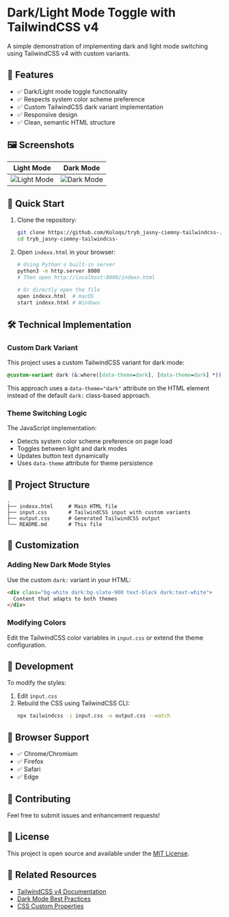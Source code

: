 # Dark/Light Mode Toggle with TailwindCSS v4

A simple demonstration of implementing dark and light mode switching using TailwindCSS v4 with custom variants.

## 🌟 Features

- ✅ Dark/Light mode toggle functionality
- ✅ Respects system color scheme preference
- ✅ Custom TailwindCSS dark variant implementation
- ✅ Responsive design
- ✅ Clean, semantic HTML structure

## 🖼️ Screenshots

| Light Mode | Dark Mode |
|------------|-----------|
| ![Light Mode](https://github.com/user-attachments/assets/9c197fb1-8394-4a1c-8234-db7d6ffc087b) | ![Dark Mode](https://github.com/user-attachments/assets/959e2f3a-4519-4172-900a-106be85b4b62) |

## 🚀 Quick Start

1. Clone the repository:
   ```bash
   git clone https://github.com/Koloqs/tryb_jasny-ciemny-tailwindcss-.git
   cd tryb_jasny-ciemny-tailwindcss-
   ```

2. Open `indexx.html` in your browser:
   ```bash
   # Using Python's built-in server
   python3 -m http.server 8000
   # Then open http://localhost:8000/indexx.html
   
   # Or directly open the file
   open indexx.html  # macOS
   start indexx.html # Windows
   ```

## 🛠️ Technical Implementation

### Custom Dark Variant

This project uses a custom TailwindCSS variant for dark mode:

```css
@custom-variant dark (&:where([data-theme=dark], [data-theme=dark] *));
```

This approach uses a `data-theme="dark"` attribute on the HTML element instead of the default `dark:` class-based approach.

### Theme Switching Logic

The JavaScript implementation:
- Detects system color scheme preference on page load
- Toggles between light and dark modes
- Updates button text dynamically
- Uses `data-theme` attribute for theme persistence

## 📁 Project Structure

```
.
├── indexx.html     # Main HTML file
├── input.css       # TailwindCSS input with custom variants
├── output.css      # Generated TailwindCSS output
└── README.md       # This file
```

## 🎨 Customization

### Adding New Dark Mode Styles

Use the custom `dark:` variant in your HTML:

```html
<div class="bg-white dark:bg-slate-900 text-black dark:text-white">
  Content that adapts to both themes
</div>
```

### Modifying Colors

Edit the TailwindCSS color variables in `input.css` or extend the theme configuration.

## 🔧 Development

To modify the styles:

1. Edit `input.css`
2. Rebuild the CSS using TailwindCSS CLI:
   ```bash
   npx tailwindcss -i input.css -o output.css --watch
   ```

## 📝 Browser Support

- ✅ Chrome/Chromium
- ✅ Firefox
- ✅ Safari
- ✅ Edge

## 🤝 Contributing

Feel free to submit issues and enhancement requests!

## 📄 License

This project is open source and available under the [MIT License](LICENSE).

## 🔗 Related Resources

- [TailwindCSS v4 Documentation](https://tailwindcss.com/docs)
- [Dark Mode Best Practices](https://web.dev/prefers-color-scheme/)
- [CSS Custom Properties](https://developer.mozilla.org/en-US/docs/Web/CSS/--*)
